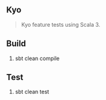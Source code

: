 Kyo
---
>Kyo feature tests using Scala 3.

Build
-----
1. sbt clean compile

Test
----
1. sbt clean test
